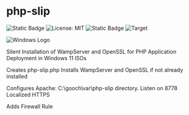 # php-slip

![Static Badge](https://img.shields.io/badge/Author-Jgooch-1F4D37)
![License: MIT](https://img.shields.io/badge/License-MIT-blue.svg)
![Static Badge](https://img.shields.io/badge/Distribution-npm-orange)
![Target](https://img.shields.io/badge/Target-Microsoft%20Windows%2011%20Professional-357EC7)

![Windows Logo](https://encrypted-tbn0.gstatic.com/images?q=tbn:ANd9GcToJdo1ENov4AmAmS1VxCUWba1ylMODgf3KMA&s)

Silent Installation of WampServer and OpenSSL for PHP Application Deployment in Windows 11 ISOs

Creates php-slip.php
Installs WampServer and OpenSSL if not already installed

Configures Apache:
C:\gooch\var\php-slip directory.
Listen on 8778
Localized HTTPS

Adds Firewall Rule

